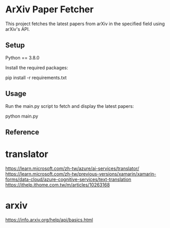 # ArXiv Paper Fetcher
This project fetches the latest papers from arXiv in the specified field using arXiv's API.

## Setup
Python == 3.8.0

Install the required packages:

pip install -r requirements.txt

## Usage
Run the main.py script to fetch and display the latest papers:

python main.py

## Reference

# translator
https://learn.microsoft.com/zh-tw/azure/ai-services/translator/
https://learn.microsoft.com/zh-tw/previous-versions/xamarin/xamarin-forms/data-cloud/azure-cognitive-services/text-translation
https://ithelp.ithome.com.tw/m/articles/10263168

# arxiv
https://info.arxiv.org/help/api/basics.html

